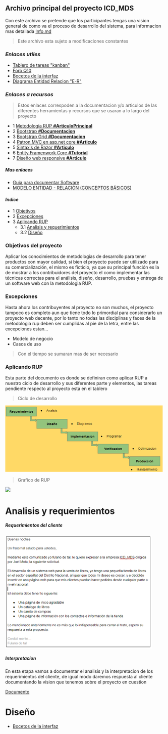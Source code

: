 ## Archivo principal del proyecto ICD_MDS
Con  este archivo se pretende que los participantes tengas una vision general de como va el proceso de desarrollo del sistema, para informacion mas detallada [Info.md](https://github.com/joeljesusmota/ICD_MDS/blob/master/Info.md)
> Este archivo esta sujeto a modificaciones constantes


### *Enlaces utiles*
- [Tablero de tareas "kanban"](https://github.com/joeljesusmota/ICD_MDS/projects/1)
- [Foro Q10](https://site4.q10.com/EducacionVirtual/Foro/6517/Detalle?idLeccion=11538&cursoArchivado=False)
- [Bocetos de la interfaz](https://ninjamock.com/s/7ZS2RGx)
- [Diagrama Entidad Relacion "E-R"](https://www.lucidchart.com/invitations/accept/5dee8b75-2154-45b2-91a9-305a5dd72529)

### *Enlaces a recursos*
> Estos enlaces correspoden a la documentacion y/o articulos de las diferentes herramientas y recursos que se usaran a lo largo del proyecto

- 1 [Metodologia RUP **#ArticuloPrincipal**](https://metodoss.com/metodologia-rup/)
- 2 [Bootstrap **#Documentacion**](https://getbootstrap.com/docs/4.4/getting-started/introduction/)
- 3 [Bootstrap Grid **#Documentacion**](https://getbootstrap.com/docs/4.4/layout/grid/)
- 4 [Patron MVC en asp.net core **#Articulo**](https://docs.microsoft.com/en-us/aspnet/core/mvc/overview?view=aspnetcore-3.1)
- 5 [Sintaxis de Razor **#Articulo**](https://docs.microsoft.com/en-us/aspnet/web-pages/overview/getting-started/introducing-razor-syntax-c)
- 6 [Entity Framenwork Core **#Tutorial**](https://docs.microsoft.com/en-us/ef/core/get-started/?tabs=netcore-cli)
- 7 [Diseño web responsive **#Articulo**](https://developer.mozilla.org/en-US/docs/Learn/CSS/CSS_layout/Responsive_Design)

##### Mas enlaces

- [Guia para documentar Software](https://cs.uns.edu.ar/~ldm/mypage/data/oc/info/guia_para_la_documentacion_de_proyectos_de_software.pdf)
- [MODELO ENTIDAD - RELACIÓN (CONCEPTOS BÁSICOS)](https://www.youtube.com/watch?v=l5PDQtUVye8)

#### *Indice*

- 1 [Objetivos](#1)
- 2 [Excepciones](#2)
- 3 [Aplicando RUP](#3)
    - 3.1 [Analisis y requerimientos](#3.1)
    - 3.2 [Diseño](#3.2)


<a name="1"></a>
### Objetivos del proyecto

Aplicar los conocimientos de metodologías de desarrollo para tener productos con mayor calidad, si bien el proyecto puede ser utilizado para su comercialización, el mismo es ficticio, ya que su principal función es la de mostrar a los contribuidores del proyecto el como implementar las técnicas correctas para el análisis, diseño, desarrollo, pruebas y entrega de un software web con la metodologia RUP.

<a name="2"></a>
### Excepciones

Hasta ahora los contribuyentes al proyecto no son muchos, el proyecto tampoco es completo aun que tiene todo lo primordial para considerarlo un proyecto web decente, por lo tanto no todas las disciplinas y faces de la metodologia rup deben ser cumplidas al pie de la letra, entre las excepciones estan...

- Modelo de negocio
- Casos de uso
> Con el tiempo se sumaran mas de ser necesario

<a name="3"></a>
### Aplicando RUP

Esta parte del documento es donde se definiran como aplicar RUP a nuestro ciclo de desarrollo y sus diferentes parte y elementos, las tareas pendiente respecto al proyecto esta en el tablero

> Ciclo de desarrollo
<img src="img/CicloDeDesarrollo.png"  height="210px">


> Grafico de RUP
<img src="img/La-metodología-RUP-.png" height="210px">

#  Analisis y requerimientos
<a name="3.1"></a>
##### Requerimientos del cliente
<img src="img/req.png">

##### Interpretacion
En esta etapa vamos a documentar el analisis y la interpretacion de los requerimientos del cliente, de igual modo daremos respuesta al cliente documentando la vision que tenemos sobre el proyecto en cuestion

[Documento](https://docs.google.com/document/d/1g4ZhIbmYFUz9I2RtdG7E1AWGQQWh-keRwI5a3erDN44/edit?usp=sharing)

# Diseño
<a name="3.2"></a>
- [Bocetos de la interfaz](https://ninjamock.com/s/7ZS2RGx)
